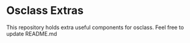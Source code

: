 # Osclass Extras

This repository holds extra useful components for osclass. Feel free to update README.md

